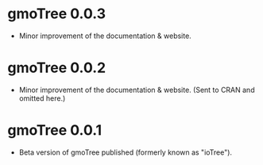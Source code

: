 # gmoTree 0.0.3

* Minor improvement of the documentation & website.

# gmoTree 0.0.2 

* Minor improvement of the documentation & website. (Sent to CRAN and omitted here.)

# gmoTree 0.0.1

* Beta version of gmoTree published (formerly known as "ioTree").
